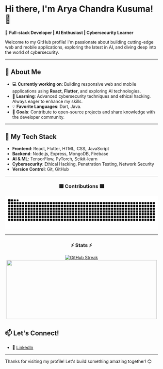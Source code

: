 # Hi there, I'm Arya Chandra Kusuma! 👋

🚀 **Full-stack Developer | AI Enthusiast | Cybersecurity Learner**

Welcome to my GitHub profile! I'm passionate about building cutting-edge web and mobile applications, exploring the latest in AI, and diving deep into the world of cybersecurity.

---

## 🌟 About Me

- 💻 **Currently working on**: Building responsive web and mobile applications using **React**, **Flutter**, and exploring AI technologies.
- 🔐 **Learning**: Advanced cybersecurity techniques and ethical hacking. Always eager to enhance my skills.
- 💡 **Favorite Languages**: Dart, Java.
- 🎯 **Goals**: Contribute to open-source projects and share knowledge with the developer community.

---

## 🔧 My Tech Stack

- **Frontend**: React, Flutter, HTML, CSS, JavaScript
- **Backend**: Node.js, Express, MongoDB, Firebase
- **AI & ML**: TensorFlow, PyTorch, Scikit-learn
- **Cybersecurity**: Ethical Hacking, Penetration Testing, Network Security
- **Version Control**: Git, GitHub

---

<div align="center">
    <h3>🟩 Contributions 🟩</h3>
    <picture>
        <source media="(prefers-color-scheme: dark)" srcset="https://raw.githubusercontent.com/aryachandrak/aryachandrak/output/github-snake-dark.svg" />
        <source media="(prefers-color-scheme: light)" srcset="https://raw.githubusercontent.com/aryachandrak/aryachandrak/output/github-snake.svg" />
        <img alt="github-snake" src="https://raw.githubusercontent.com/aryachandrak/aryachandrak/output/github-snake-dark.svg" />
    </picture>
</div>

<hr />

<div align="center">
    <h3>⚡ Stats ⚡</h3>
    <a href="https://git.io/streak-stats"><img src="https://streak-stats.demolab.com?user=aryachandrak&theme=highcontrast&hide_border=true" alt="GitHub Streak" /></a>
    <a href="https://github.com/anuraghazra/github-readme-stats">
        <img width="495" height="195" src="https://github-readme-stats-gin-aratas-projects.vercel.app//api?username=aryachandrak&theme=vision-friendly-dark&show_icons=true&rank_icon=github&hide_border=true" />
    </a>
</div>

## 📫 Let's Connect!

- 💼 [LinkedIn](https://www.linkedin.com/in/arya-chandra-kusuma-092120298/)
<!-- - 🌐 [Portfolio](https://www.johndoe.dev) -->
---


Thanks for visiting my profile! Let's build something amazing together! 😊
